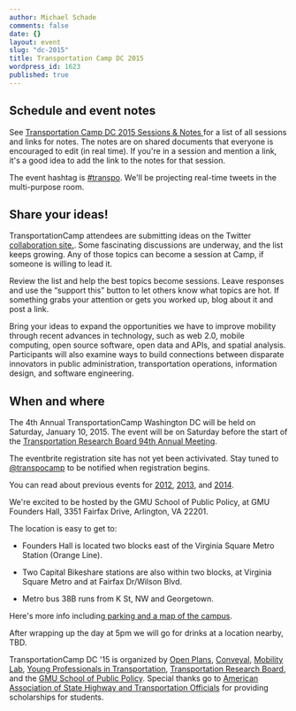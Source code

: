```yaml
---
author: Michael Schade
comments: false
date: {}
layout: event
slug: "dc-2015"
title: Transportation Camp DC 2015
wordpress_id: 1623
published: true
---
```


## Schedule and event notes
See [Transportation Camp DC 2015 Sessions & Notes
](https://docs.google.com/document/d/1Red8OH09U0wJOIBjZXsJeB3xLbmi0kJJkqKYOweQbM0/edit?usp=sharing) for a list of all sessions and links for notes. The notes are on shared documents that everyone is encouraged to edit (in real time). If you're in a session and mention a link, it's a good idea to add the link to the notes for that session.

The event hashtag is [#transpo](https://twitter.com/search?q=%23transpo&src=typd&f=realtime). We'll be projecting real-time tweets in the multi-purpose room.

## Share your ideas!
TransportationCamp attendees are submitting ideas on the Twitter [collaboration site.](http://ideas.transportationcamp.org). Some fascinating discussions are underway, and the list keeps growing. Any of those topics can become a session at Camp, if someone is willing to lead it.

Review the list and help the best topics become sessions. Leave responses and use the “support this” button to let others know what topics are hot. If something grabs your attention or gets you worked up, blog about it and post a link.

Bring your ideas to expand the opportunities we have to improve mobility through recent advances in technology, such as web 2.0, mobile computing, open source software, open data and APIs, and spatial analysis. Participants will also examine ways to build connections between disparate innovators in public administration, transportation operations, information design, and software engineering.

## When and where
The 4th Annual TransportationCamp Washington DC will be held on Saturday, January 10, 2015. The event will be on Saturday before the start of the [Transportation Research Board 94th Annual Meeting](http://www.trb.org/AnnualMeeting2015/AnnualMeeting2015.aspx).

The eventbrite registration site has not yet been activivated. Stay tuned to [@transpocamp](https://twitter.com/transpocamp) to be notified when registration begins.

You can read about previous events for [2012](http://transportationcamp.org/events/dc/), [2013](http://transportationcamp.org/events/dc-13/), and [2014](http://transportationcamp.org/events/transportationcamp-dc-2014/). 

We're excited to be hosted by the GMU School of Public Policy, at GMU Founders Hall, 3351 Fairfax Drive, Arlington, VA 22201.

The location is easy to get to:

  * Founders Hall is located two blocks east of the Virginia Square Metro Station (Orange Line).


  * Two Capital Bikeshare stations are also within two blocks, at Virginia Square Metro and at Fairfax Dr/Wilson Blvd.


  * Metro bus 38B runs from K St, NW and Georgetown.


Here's more info including[ parking and a map of the campus](http://info.gmu.edu/Maps/ArlingtonMap12.pdf).

After wrapping up the day at 5pm we will go for drinks at a location nearby, TBD.

TransportationCamp DC '15 is organized by [Open Plans](http://openplans.org/), [Conveyal](http://www.conveyal.com/), [Mobility Lab](http://mobilitylab.org/), [Young Professionals in Transportation](http://yptransportation.org/), [Transportation Research Board](http://www.trb.org/), and the [GMU School of Public Policy](http://policy.gmu.edu/). Special thanks go to [American Association of State Highway and Transportation Officials](http://www.transportation.org/) for providing scholarships for students.
